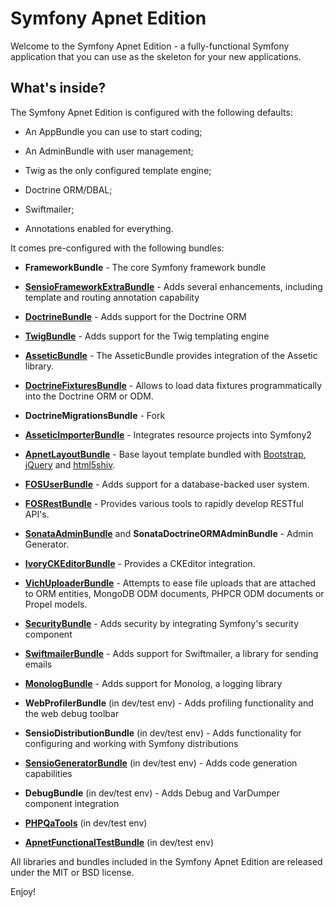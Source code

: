 Symfony Apnet Edition
=====================

Welcome to the Symfony Apnet Edition - a fully-functional Symfony
application that you can use as the skeleton for your new applications.

What's inside?
--------------

The Symfony Apnet Edition is configured with the following defaults:

  * An AppBundle you can use to start coding;
  
  * An AdminBundle with user management;

  * Twig as the only configured template engine;

  * Doctrine ORM/DBAL;

  * Swiftmailer;

  * Annotations enabled for everything.

It comes pre-configured with the following bundles:

  * **FrameworkBundle** - The core Symfony framework bundle

  * [**SensioFrameworkExtraBundle**][6] - Adds several enhancements, including
    template and routing annotation capability

  * [**DoctrineBundle**][7] - Adds support for the Doctrine ORM

  * [**TwigBundle**][8] - Adds support for the Twig templating engine
  
  * [**AsseticBundle**](https://symfony.com/doc/current/cookbook/assetic/index.html) - The AsseticBundle provides integration of the Assetic library.
  
  * [**DoctrineFixturesBundle**](http://symfony.com/doc/current/bundles/DoctrineFixturesBundle/index.html) - Allows to load data fixtures programmatically into the Doctrine ORM or ODM.
  
  * **DoctrineMigrationsBundle** - Fork
  
  * [**AsseticImporterBundle**](https://github.com/apnet/AsseticImporterBundle) - Integrates resource projects into Symfony2
  
  * [**ApnetLayoutBundle**](https://github.com/apnet/LayoutBundle) - Base layout template bundled with [Bootstrap](https://github.com/apnet/bootstrap), [jQuery](https://github.com/apnet/jquery) and [html5shiv](https://github.com/apnet/html5shiv).

  * [**FOSUserBundle**](https://symfony.com/doc/1.3.x/bundles/FOSUserBundle/index.html) - Adds support for a database-backed user system.

  * [**FOSRestBundle**](http://symfony.com/doc/master/bundles/FOSRestBundle/index.html) - Provides various tools to rapidly develop RESTful API's.
  
  * [**SonataAdminBundle**](https://sonata-project.org/bundles/admin/3-x/doc/index.html) and **SonataDoctrineORMAdminBundle** - Admin Generator. 

  * [**IvoryCKEditorBundle**](https://github.com/egeloen/IvoryCKEditorBundle) - Provides a CKEditor integration.
  
  * [**VichUploaderBundle**](https://github.com/dustin10/VichUploaderBundle) - Attempts to ease file uploads that are attached to ORM entities, MongoDB ODM documents, PHPCR ODM documents or Propel models.

  * [**SecurityBundle**][9] - Adds security by integrating Symfony's security
    component

  * [**SwiftmailerBundle**][10] - Adds support for Swiftmailer, a library for
    sending emails

  * [**MonologBundle**][11] - Adds support for Monolog, a logging library

  * **WebProfilerBundle** (in dev/test env) - Adds profiling functionality and
    the web debug toolbar

  * **SensioDistributionBundle** (in dev/test env) - Adds functionality for
    configuring and working with Symfony distributions

  * [**SensioGeneratorBundle**][13] (in dev/test env) - Adds code generation
    capabilities

  * **DebugBundle** (in dev/test env) - Adds Debug and VarDumper component
    integration
    
  * [**PHPQaTools**](https://github.com/covex-nn/phpqatools) (in dev/test env)
  
  * [**ApnetFunctionalTestBundle**](https://github.com/apnet/FunctionalTestBundle) (in dev/test env)

All libraries and bundles included in the Symfony Apnet Edition are
released under the MIT or BSD license.

Enjoy!

[1]:  https://symfony.com/doc/3.0/book/installation.html
[6]:  https://symfony.com/doc/current/bundles/SensioFrameworkExtraBundle/index.html
[7]:  https://symfony.com/doc/3.0/book/doctrine.html
[8]:  https://symfony.com/doc/3.0/book/templating.html
[9]:  https://symfony.com/doc/3.0/book/security.html
[10]: https://symfony.com/doc/3.0/cookbook/email.html
[11]: https://symfony.com/doc/3.0/cookbook/logging/monolog.html
[13]: https://symfony.com/doc/3.0/bundles/SensioGeneratorBundle/index.html
